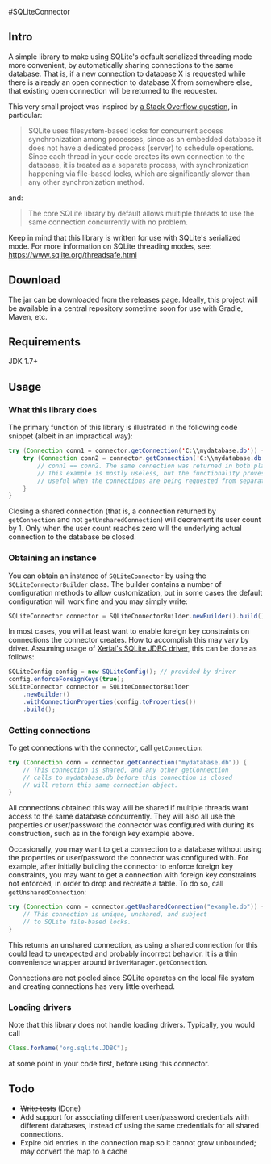 #SQLiteConnector

## Intro

A simple library to make using SQLite's default serialized threading mode more convenient, by automatically sharing connections to the same database. That is, if a new connection to database X is requested while there is already an open connection to database X from somewhere else, that existing open connection will be returned to the requester.

This very small project was inspired by [a Stack Overflow question](http://stackoverflow.com/questions/10707434/sqlite-in-a-multithreaded-java-application), in particular:
> SQLite uses filesystem-based locks for concurrent access synchronization among processes, since as an embedded database it does not have a dedicated process (server) to schedule operations. Since each thread in your code creates its own connection to the database, it is treated as a separate process, with synchronization happening via file-based locks, which are significantly slower than any other synchronization method.

and:
> The core SQLite library by default allows multiple threads to use the same connection concurrently with no problem.

Keep in mind that this library is written for use with SQLite's serialized mode. For more information on SQLite threading modes, see: https://www.sqlite.org/threadsafe.html

## Download

The jar can be downloaded from the releases page. Ideally, this project will be available in a central repository sometime soon for use with Gradle, Maven, etc.

## Requirements

JDK 1.7+

## Usage

### What this library does
The primary function of this library is illustrated in the following code snippet (albeit in an impractical way):
```java
try (Connection conn1 = connector.getConnection('C:\\mydatabase.db')) {
    try (Connection conn2 = connector.getConnection('C:\\mydatabase.db')) {
        // conn1 == conn2. The same connection was returned in both places.
        // This example is mostly useless, but the functionality proves more
        // useful when the connections are being requested from separate threads.
    }
}
```
Closing a shared connection (that is, a connection returned by `getConnection` and not `getUnsharedConnection`) will decrement its user count by 1. Only when the user count reaches zero will the underlying actual connection to the database be closed.


### Obtaining an instance

You can obtain an instance of `SQLiteConnector` by using the `SQLiteConnectorBuilder` class.
The builder contains a number of configuration methods to allow customization, but in some cases
the default configuration will work fine and you may simply write:
```java
SQLiteConnector connector = SQLiteConnectorBuilder.newBuilder().build();
```
In most cases, you will at least want to enable foreign key constraints on connections the connector creates.
How to accomplish this may vary by driver. Assuming usage of [Xerial's SQLite JDBC driver](https://github.com/xerial/sqlite-jdbc), this can be done as follows:
```java
SQLiteConfig config = new SQLiteConfig(); // provided by driver
config.enforceForeignKeys(true);
SQLiteConnector connector = SQLiteConnectorBuilder
    .newBuilder()
    .withConnectionProperties(config.toProperties())
    .build();
```

### Getting connections

To get connections with the connector, call `getConnection`:
```java
try (Connection conn = connector.getConnection("mydatabase.db")) {
	// This connection is shared, and any other getConnection
	// calls to mydatabase.db before this connection is closed
	// will return this same connection object.
}
```
All connections obtained this way will be shared if multiple threads want access to the same database concurrently. They will also all use the properties or user/password the connector was configured with during its construction, such as in the foreign key example above.

Occasionally, you may want to get a connection to a database without using the properties or user/password the connector was configured with. For example, after initially building the connector to enforce foreign key constraints, you may want to get a connection with foreign key constraints not enforced, in order to drop and recreate a table. To do so, call `getUnsharedConnection`:
```java
try (Connection conn = connector.getUnsharedConnection("example.db")) {
	// This connection is unique, unshared, and subject
	// to SQLite file-based locks.
}
```
This returns an unshared connection, as using a shared connection for this could lead to unexpected and probably incorrect behavior. It is a thin convenience wrapper around `DriverManager.getConnection`.

Connections are not pooled since SQLite operates on the local file system and creating connections has very little overhead.

### Loading drivers

Note that this library does not handle loading drivers. Typically, you would call
```java
Class.forName("org.sqlite.JDBC");
```
at some point in your code first, before using this connector.

## Todo
- ~~Write tests~~ (Done)
- Add support for associating different user/password credentials with different databases,
instead of using the same credentials for all shared connections.
- Expire old entries in the connection map so it cannot grow unbounded; may convert the map to a cache
